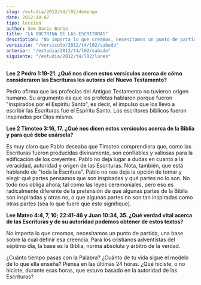 ```yaml
---
slug: /estudia/2012/t4/l02/domingo
date: 2012-10-07
tipo: leccion
author: Sem Dario Barba
title: "LA DOCTRINA DE LAS ESCRITURAS"
description: "No importa lo que creamos, necesitamos un punto de partida, una base sobre la  cual definir esa creencia. Para los cristianos adventistas del séptimo día, la  base es la Biblia, norma absoluta y árbitro de la verdad."
versiculo: "/versiculo/2012/t4/l02/sabado"
anterior: "/estudia/2012/t4/l02/sabado"
siguiente: "/estudia/2012/t4/l02/lunes"
---
```


**Lee 2 Pedro 1:19-21. ¿Qué nos dicen estos versículos acerca de cómo consideraron las Escrituras los autores del Nuevo Testamento?**

Pedro afirma que las profecías del Antiguo Testamento no tuvieron origen humano. Su argumento es que los profetas hablaron porque fueron "inspirados por el Espíritu Santo", es decir, el impulso que los llevó a escribir las Escrituras fue el Espíritu Santo. Los escritores bíblicos fueron inspirados por Dios mismo.

**Lee 2 Timoteo 3:16, 17. ¿Qué nos dicen estos versículos acerca de la Biblia y para qué debe usársela?**

Es muy claro que Pablo deseaba que Timoteo comprendiera que, como las Escrituras fueron producidas divinamente, son confiables y valiosas para la edificación de los creyentes. Pablo no deja lugar a dudas en cuanto a la veracidad, autoridad y origen de las Escrituras. Nota, también, que está hablando de "toda la Escritura". Pablo no nos deja la opción de tomar y elegir qué partes pensamos que son inspiradas y qué partes no lo son. No todo nos obliga ahora, tal como las leyes ceremoniales, pero eso es radicalmente diferente de la pretensión de que algunas partes de la Biblia son inspiradas y otras no, o que algunas partes no son tan inspiradas como otras partes (sea lo que fuere que esto signifique).

**Lee Mateo 4:4, 7, 10; 22:41-46 y Juan 10:34, 35. ¿Qué verdad vital acerca de las Escrituras y de su autoridad podemos obtener de estos textos?**

No importa lo que creamos, necesitamos un punto de partida, una base sobre la cual definir esa creencia. Para los cristianos adventistas del séptimo día, la base es la Biblia, norma absoluta y árbitro de la verdad.

¿Cuánto tiempo pasas con la Palabra? ¿Cuánto de tu vida sigue el modelo de lo que ella enseña? Piensa en las últimas 24 horas. ¿Qué hiciste, o no hiciste, durante esas horas, que estuvo basado en la autoridad de las Escrituras?
